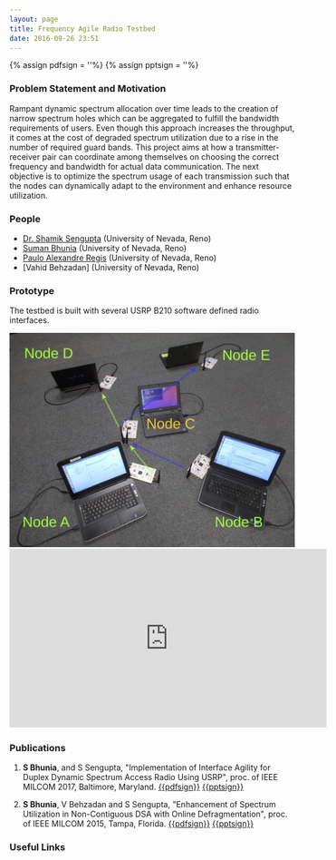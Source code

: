 ```yaml
---
layout: page
title: Frequency Agile Radio Testbed
date: 2016-09-26 23:51
---
```

{% assign pdfsign = '<i class="fa fa-file-pdf-o"></i>'%}
{% assign pptsign = '<i class="fa fa-file-powerpoint-o"></i>'%}


### Problem Statement and Motivation
Rampant dynamic spectrum allocation over time leads to the creation of narrow spectrum holes which can be aggregated to fulfill the bandwidth requirements of users. Even though this approach increases the throughput, it comes at the cost of degraded spectrum utilization due to a rise in the number of required guard bands. This project aims at how a transmitter- receiver pair can coordinate among themselves on choosing the correct frequency and bandwidth for actual data communication. The next objective is to optimize the spectrum usage of each transmission such that the nodes can dynamically adapt to the environment and enhance resource utilization.


### People
- [Dr. Shamik Sengupta](https://www.cse.unr.edu/~shamik/) (University of Nevada, Reno)
- [Suman Bhunia](http://www.sbhunia.me) (University of Nevada, Reno)
- [Paulo Alexandre Regis](http://www.pregis.me) (University of Nevada, Reno)
- [Vahid Behzadan] (University of Nevada, Reno)

### Prototype
The testbed is built with several USRP B210 software defined radio interfaces. 
 
      
<div class="row">
  <div class="col-md-6">
    <img class='img-responsive' src='/research/gnuradio/testbed_phys_setup.jpg'>
  </div>
</div>

<div class="row">
  <div class="col-md-6">
    <iframe width="560" height="315" src="https://www.youtube.com/embed/IDgFh6Ec3Cw" frameborder="0" allowfullscreen></iframe>
  </div>
</div>


### Publications

1. **S Bhunia**, and S Sengupta, "Implementation of Interface Agility for Duplex Dynamic Spectrum Access Radio Using USRP", proc. of IEEE MILCOM 2017, Baltimore, Maryland.  [{{pdfsign}}](manuscripts/milcom17.pdf)  [{{pptsign}}](manuscripts/milcom17.pptx)

1. **S Bhunia**, V Behzadan and S Sengupta, "Enhancement of Spectrum Utilization in Non-Contiguous DSA with Online Defragmentation", proc. of IEEE MILCOM 2015, Tampa, Florida.  [{{pdfsign}}](/publications/manuscripts/milcom15.pdf)  [{{pptsign}}](/Publications/manuscripts/milcom15.pptx)

### Useful Links

